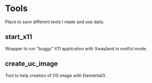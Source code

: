 # Tools

Place to save different tools I made and use daily.

## start_x11

Wrapper to run "buggy" X11 application with Xwayland in rootful mode.

## create_uc_image

Tool to help creation of OS image with Elemental3.
